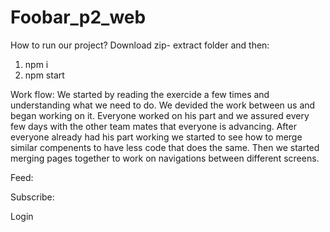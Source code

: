 # Foobar_p2_web

How to run our project?
Download zip- extract folder and then:
1. npm i
2. npm start

Work flow:
We started by reading the exercide a few times and understanding what we need to do. 
We devided the work between us and began working on it.
Everyone worked on his part and we assured every few days with the other team mates that everyone is advancing.
After everyone already had his part working we started to see how to merge similar compenents to have less code that does the same.
Then we started merging pages together to work on navigations between different screens.

Feed:

Subscribe:

Login
